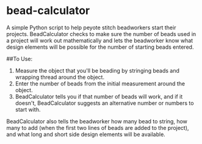bead-calculator
============

A simple Python script to help peyote stitch beadworkers start their projects. 
BeadCalculator checks to make sure the number of beads used in a project will
work out mathematically and lets the beadworker know what design elements
will be possible for the number of starting beads entered. 

##To Use:

1. Measure the object that you'll be beading by stringing beads and wrapping 
thread around the object.
2. Enter the number of beads from the initial measurement around the object.
3. BeadCalculator tells you if that number of beads will work, and if it doesn't, 
BeadCalculator suggests an alternative number or numbers to start with. 

BeadCalculator also tells the beadworker how many bead to string, how many to add
(when the first two lines of beads are added to the project), and what long 
and short side design elements will be available. 

